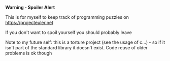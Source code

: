 **Warning - Spoiler Alert**

This is for myself to keep track of programming puzzles on https://projecteuler.net

If you don't want to spoil yourself you should probably leave


Note to my future self: this is a torture project (see the usage of c...) - so if it isn't part of the standard library it doesn't exist. Code reuse of older problems is ok though